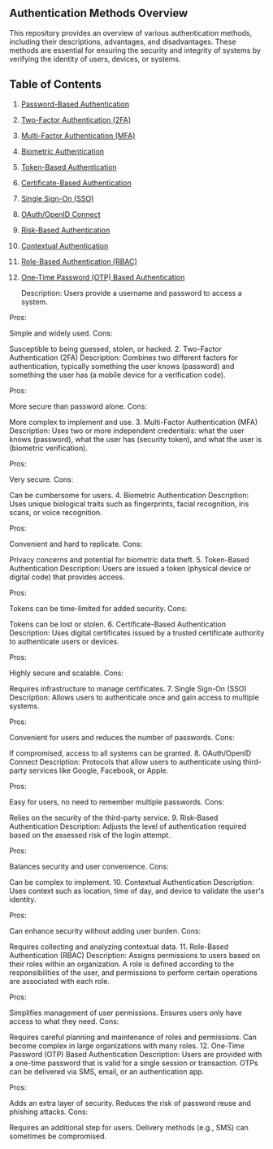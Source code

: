 ## Authentication Methods Overview

This repository provides an overview of various authentication methods, including their descriptions, advantages, and disadvantages. These methods are essential for ensuring the security and integrity of systems by verifying the identity of users, devices, or systems.

## Table of Contents

1. [Password-Based Authentication](passwordBased.js)
2. [Two-Factor Authentication (2FA)](twoFactorAuth.js)
3. [Multi-Factor Authentication (MFA)](multiFactorAuth.js)
4. [Biometric Authentication](biometricAuth.js)
5. [Token-Based Authentication](tokenBasedAuth.js)
6. [Certificate-Based Authentication](certificateBasedAuth.js)
7. [Single Sign-On (SSO)](singleSignOn.js)
8. [OAuth/OpenID Connect](oauthOpenId.js)
9. [Risk-Based Authentication](riskBasedAuth.js)
10. [Contextual Authentication](contextualAuth.js)
11. [Role-Based Authentication (RBAC)](roleBasedAuth.js)
12. [One-Time Password (OTP) Based Authentication](otpBasedAuth.js)

    Description: Users provide a username and password to access a system.

Pros:

Simple and widely used.
Cons:

Susceptible to being guessed, stolen, or hacked. 2. Two-Factor Authentication (2FA)
Description: Combines two different factors for authentication, typically something the user knows (password) and something the user has (a mobile device for a verification code).

Pros:

More secure than password alone.
Cons:

More complex to implement and use. 3. Multi-Factor Authentication (MFA)
Description: Uses two or more independent credentials: what the user knows (password), what the user has (security token), and what the user is (biometric verification).

Pros:

Very secure.
Cons:

Can be cumbersome for users. 4. Biometric Authentication
Description: Uses unique biological traits such as fingerprints, facial recognition, iris scans, or voice recognition.

Pros:

Convenient and hard to replicate.
Cons:

Privacy concerns and potential for biometric data theft. 5. Token-Based Authentication
Description: Users are issued a token (physical device or digital code) that provides access.

Pros:

Tokens can be time-limited for added security.
Cons:

Tokens can be lost or stolen. 6. Certificate-Based Authentication
Description: Uses digital certificates issued by a trusted certificate authority to authenticate users or devices.

Pros:

Highly secure and scalable.
Cons:

Requires infrastructure to manage certificates. 7. Single Sign-On (SSO)
Description: Allows users to authenticate once and gain access to multiple systems.

Pros:

Convenient for users and reduces the number of passwords.
Cons:

If compromised, access to all systems can be granted. 8. OAuth/OpenID Connect
Description: Protocols that allow users to authenticate using third-party services like Google, Facebook, or Apple.

Pros:

Easy for users, no need to remember multiple passwords.
Cons:

Relies on the security of the third-party service. 9. Risk-Based Authentication
Description: Adjusts the level of authentication required based on the assessed risk of the login attempt.

Pros:

Balances security and user convenience.
Cons:

Can be complex to implement. 10. Contextual Authentication
Description: Uses context such as location, time of day, and device to validate the user's identity.

Pros:

Can enhance security without adding user burden.
Cons:

Requires collecting and analyzing contextual data. 11. Role-Based Authentication (RBAC)
Description: Assigns permissions to users based on their roles within an organization. A role is defined according to the responsibilities of the user, and permissions to perform certain operations are associated with each role.

Pros:

Simplifies management of user permissions.
Ensures users only have access to what they need.
Cons:

Requires careful planning and maintenance of roles and permissions.
Can become complex in large organizations with many roles. 12. One-Time Password (OTP) Based Authentication
Description: Users are provided with a one-time password that is valid for a single session or transaction. OTPs can be delivered via SMS, email, or an authentication app.

Pros:

Adds an extra layer of security.
Reduces the risk of password reuse and phishing attacks.
Cons:

Requires an additional step for users.
Delivery methods (e.g., SMS) can sometimes be compromised.
